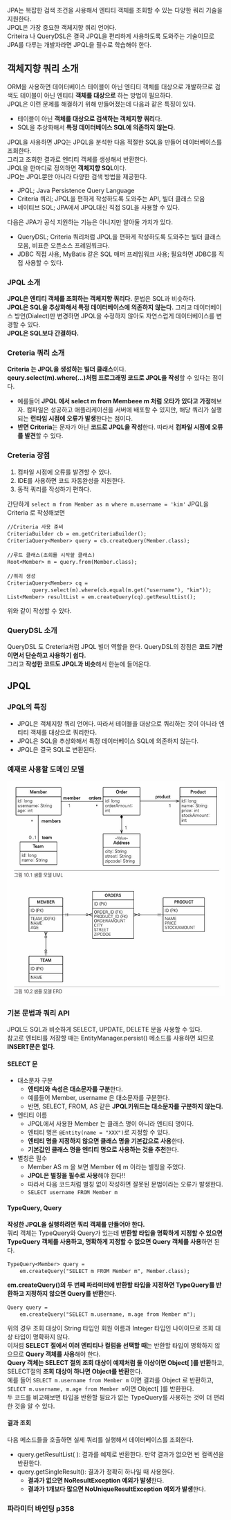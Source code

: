 JPA는 복잡한 검색 조건을 사용해서 엔티티 객체를 조회할 수 있는 다양한 쿼리 기술을 지원한다.<br/>
JPQL은 가장 중요한 객체지향 쿼리 언어다.<br/>
Criteira 나 QueryDSL은 결국 JPQL을 편리하게 사용하도록 도와주는 기술이므로 JPA를 다루는 개발자라면 JPQL을 필수로 학습해야 한다.<br/>

## 객체지향 쿼리 소개
ORM을 사용하면 데이터베이스 테이블이 아닌 엔티티 객체를 대상으로 개발하므로 검색도 테이블이 아닌 엔티티 **객체를 대상으로** 하는 방법이 필요하다.<br/>
JPQL은 이런 문제를 해결하기 위해 만들어졌는데 다음과 같은 특징이 있다.
- 테이블이 아닌 **객체를 대상으로 검색하는 객체지향 쿼리**다.
- SQL을 추상화해서 **특정 데이터베이스 SQL에 의존하지 않는다.**

JPQL을 사용하면 JPQ는 JPQL을 분석한 다음 적절한 SQL을 만들어 데이터베이스를 조회한다. <br/>
그리고 조회한 결과로 엔티티 객체를 생성해서 반환한다.<br/>
JPQL을 한마디로 정의하면 **객체지향 SQL**이다.<br/>
JPQ는 JPQL뿐만 아니라 다양한 검색 방법을 제공한다.
- JPQL; Java Persistence Query Language
- Criteria 쿼리; JPQL을 편하게 작성하도록 도와주는 API, 빌더 클래스 모음
- 네이티브 SQL; JPA에서 JPQL대신 직접 SQL을 사용할 수 있다.

다음은 JPA가 공식 지원하는 기능은 아니지만 알아둘 가치가 있다.
- QueryDSL; Criteria 쿼리처럼 JPQL을 편하게 작성하도록 도와주는 빌더 클래스 모음, 비표준 오픈소스 프레임워크다.
- JDBC 직접 사용, MyBatis 같은 SQL 매퍼 프레임워크 사용; 필요하면 JDBC를 직접 사용할 수 있다.

### JPQL 소개
**JPQL은 엔티티 객체를 조회하는 객체지향 쿼리다.** 문법은 SQL과 비슷하다.<br/>
**JPQL은 SQL을 추상화해서 특정 데이터베이스에 의존하지 않는다.** 그리고 데이터베이스 방언(Dialect)만 변경하면 JPQL을 수정하지 않아도 자연스럽게 데이터베이스를 변경할 수 있다.<br/>
**JPQL은 SQL보다 간결하다.** 

### Creteria 쿼리 소개
**Criteria 는 JPQL을 생성하는 빌더 클래스**이다.<br/>
**qeury.select(m).where(...)처럼 프로그래밍 코드로 JPQL을 작성**할 수 있다는 점이다.  
- 예를들어 **JPQL 에서 select m from Membeee m 처럼 오타가 있다고 가정**해보자. 컴파일은 성공하고 애플리케이션을 서버에 배포할 수 있지만, 해당 쿼리가 실행되는 **런타임 시점에 오류가 발생**한다는 점이다.  
- **반면 Criteria**는 문자가 아닌 **코드로 JPQL을 작성**한다. 따라서 **컴파일 시점에 오류를 발견**할 수 있다.
### Creteria 장점
1. 컴파일 시점에 오류를 발견할 수 있다.
2. IDE를 사용하면 코드 자동완성을 지원한다.
3. 동적 쿼리를 작성하기 편하다.

간단하게 `select m from Member as m where m.username = 'kim'` JPQL을 Criteria 로 작성해보면  
```
//Criteria 사용 준비
CriteriaBuilder cb = em.getCriteriaBuilder();
CriteriaQuery<Member> query = cb.createQuery(Member.class);

//루트 클래스(조회를 시작할 클래스)
Root<Member> m = query.from(Member.class);

//쿼리 생성
CriteriaQuery<Member> cq =
        query.select(m).where(cb.equal(m.get("username"), "kim"));
List<Member> resultList = em.createQuery(cq).getResultList();
```
위와 같이 작성할 수 있다.  
### QueryDSL 소개
QueryDSL 도 Creteria처럼 JPQL 빌더 역할을 한다. QueryDSL의 장점은 **코드 기반이면서 단순하고 사용하기 쉽다.**  
그리고 **작성한 코드도 JPQL과 비슷**해서 한눈에 들어온다.  

## JPQL
### JPQL의 특징
- JPQL은 객체지향 쿼리 언어다. 따라서 테이블을 대상으로 쿼리하는 것이 아니라 엔티티 객체를 대상으로 쿼리한다.
- JPQL은 SQL을 추상화해서 특정 데이터베이스 SQL에 의존하지 않는다.
- JPQL은 결국 SQL로 변환된다.
### 예재로 사용할 도메인 모델
![img.png](images/domainModel.png)
### 기본 문법과 쿼리 API
JPQL도 SQL과 비슷하게 SELECT, UPDATE, DELETE 문을 사용할 수 있다.  
참고로 엔티티를 저장할 때는 EntityManager.persist() 메소드를 사용하면 되므로 **INSERT문은 없다**.  
#### SELECT 문
- 대소문자 구분
  - **엔티티와 속성은 대소문자를 구분**한다.
  - 예를들어 Member, username 은 대소문자를 구분한다.
  - 반면, SELECT, FROM, AS 같은 **JPQL키워드는 대소문자를 구분하지 않는다.**
- 엔티티 이름
  - JPQL에서 사용한 Member 는 클래스 명이 아니라 엔티티 명이다.
  - 엔티티 명은 `@Entity(name = "XXX")`로 지정할 수 있다.
  - **엔티티 명을 지정하지 않으면 클래스 명을 기본값으로 사용**한다.
  - **기본값인 클래스 명을 엔티티 명으로 사용하는 것을 추천**한다.
- 별칭은 필수
  - Member AS m 을 보면 Member 에 m 이라는 별칭을 주었다.
  - **JPQL은 별칭을 필수로 사용**해야 한다!!
  - 따라서 다음 코드처럼 별칭 없이 작성하면 잘못된 문법이라는 오류가 발생한다.
  - `SELECT username FROM Member m`
#### TypeQuery, Query
**작성한 JPQL을 실행하려면 쿼리 객체를 만들어야 한다.**  
쿼리 객체는 TypeQuery와 Query가 있는데 **반환할 타입을 명확하게 지정할 수 있으면 TypeQuery 객체를 사용하고, 명확하게 지정할 수 없으면 Query 객체를 사용**하면 된다.  
```
TypeQuery<Member> query = 
    em.createQuery("SELECT m FROM Member m", Member.class);
```
**em.createQuery()의 두 번째 파라미터에 반환할 타입을 지정하면 TypeQuery를 반환하고 지정하지 않으면 Query를 반환**한다.  
```
Query query = 
    em.createQuery("SELECT m.username, m.age from Member m");
```
위의 경우 조회 대상이 String 타입인 회원 이름과 Integer 타입인 나이이므로 조회 대상 타입이 명확하지 않다.  
이처럼 **SELECT 절에서 여러 엔티티나 컬럼을 선택할 때**는 반환할 타입이 명확하지 않으므로 **Query 객체를 사용**해야 한다.  
**Query 객체는 SELECT 절의 조회 대상이 예제처럼 둘 이상이면 Object[ ]를 반환**하고, SELECT절의 **조회 대상이 하나면 Object를 반환**한다.  
예를 들어 `SELECT m.username from Member m` 이면 결과를 Object 로 반환하고, `SELECT m.username, m.age from Member m`이면 Object[ ]를 반환한다.  
두 코드를 비교해보면 타입을 반환할 필요가 없는 TypeQuery를 사용하는 것이 더 편리한 것을 알 수 있다.  

#### 결과 조회
다음 메소드들을 호출하면 실제 쿼리를 실행해서 데이터베이스를 조회한다.  
- query.getResultList( ): 결과를 예제로 반환한다. 만약 결과가 없으면 빈 컬렉션을 반환한다.
- query.getSingleResult(): 결과가 정확히 하나일 때 사용한다.
  - **결과가 없으면 NoResultException 예외가 발생**한다.
  - **결과가 1개보다 많으면 NoUniqueResultException 예외가 발생**한다.

### 파라미터 바인딩 p358